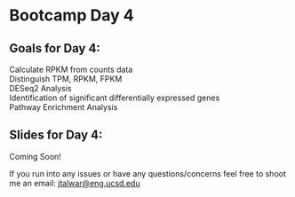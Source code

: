 # Bootcamp Day 4

## Goals for Day 4:
Calculate RPKM from counts data<br>
Distinguish TPM, RPKM, FPKM<br>
DESeq2 Analysis<br>
Identification of significant differentially expressed genes<br>
Pathway Enrichment Analysis<br>


## Slides for Day 4:

Coming Soon!

If you run into any issues or have any questions/concerns feel free to shoot me an email: jtalwar@eng.ucsd.edu